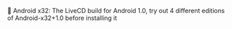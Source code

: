 🤖️ Android x32: The LiveCD build for Android 1.0, try out 4 different editions of Android-x32+1.0 before installing it
